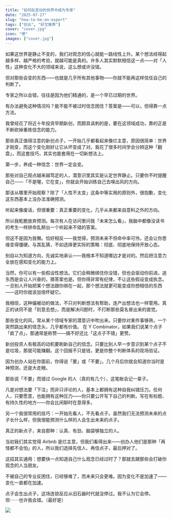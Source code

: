 ```yaml
---
title: "如何在变动的世界中成为专家"
date: "2025-07-27"
slug: "how-to-be-an-expert"
tags: ["创业", "好文推荐"]
cover: "cover.jpg"
icon: "😎"
images: ["cover.jpg"]
---
```

如果这世界是静止不变的，我们对观念的信心就能一路线性上升。某个想法经得起越多样、越严格的考验，就越可能是真的。许多人其实默默相信这一点——对「人性」这种变化不大的领域来说，这么想或许没错。



但对那些会变的东西——也就是几乎所有其他事物——你就不能再这样信任自己的判断了。



专家之所以会错，往往是因为他们精通的，是一个早已过期的世界。



有办法避免这种情况吗？能不能不被过时信念困住？答案是——可以，但得靠一点方法。



我曾经花了将近十年投资早期新创，而颇具讽刺的是，要在这领域成功，靠的正是不断砍掉重练信念的能力。



那些真正值得注意的新创点子，一开始几乎都看起来像烂主意，原因很简单：世界才刚变，而这个变化刚好让它从坏变成了对。我花了很多时间学会分辨这种「翻盘」，而这套技巧，其实也能套用在一切新想法上。



第一步，养成一种信念：世界一定会变。



那些对自己观点越来越笃定的人，潜意识里其实是认定世界静止。只要你不时提醒自己——「不是喔，它在变」，你就会开始训练自己去嗅出风的方向。



那该从哪里开始观察？除了「人性不太变」这条中等实用的原则外，很抱歉，变化这东西基本上没办法准确预测。



听起来像废话，但很重要：真正重要的变化，几乎从来都来自意料之外的方向。



所以我乾脆放弃预测。每次有人在访问里问我「未来怎么看」，我脑中都像没读书的考生一样拼命乱掰出一个听起来不错的答案。



但这不是因为我懒。恰好相反——我觉得，预测未来不但命中率可怜，还会让你思维变得僵硬。与其乱猜，不如选择更实际的策略：彻底、彻底地保持开放心态。



别自以为知道方向，先诚实地承认——我根本不知道哪边才是对的。然后把注意力全放在感知变化的能力上。



当然，你可以有一些假设性想法。它们会稍微绑住你没错，但也会驱动你前进。追东西是会让人兴奋的，猜答案也是。但你得非常有纪律，不让这些假设变成执念。
一旦别人开始把某个想法跟你绑在一起，那个想法就更可能变成你想相信的东西——这时你就该加倍怀疑它。



我相信，这种偏被动的做法，不只对判断想法有帮助，连产出想法也一样管用。真正的诀窍不是「刻意去想」，而是解决问题时，不打断那些莫名冒出来的直觉。



那些变化的风，常从某个领域专家的潜意识中吹出来。只要你对某件事够熟，一个突然跳出来的怪念头，几乎都有价值。
在 Y Combinator，如果我们说某个点子「疯了点」，那通常是称赞——搞不好还比「这点子不错」更赞。



新创投资人有极高的动机要刷新自己的信念。只要比别人早一步意识到某个点子不是垃圾，那就可能赚翻。这个回报不只是钱，更是你整个判断体系的现场验证。



因为创办人站在你面前，你得说「要」或「不要」，几个月后你就会知道你当时是神预测，还是大走眼。



那些说「不要」而错过 Google 的人（真的有几个），这笔帐会记一辈子。



凡是对想法要「下注」而非只评论的人，基本上都拥有这种自我纠错压力。任何人，只要愿意，也能拥有这种压力——你只要公开写下自己的判断。写在有标题、有持久性的地方——你会比闲聊时在意得多。



另一个我很常用的技巧：一开始先看人，不先看点子。虽然我们无法预测未来的点子长什么样，但我很能预测什么样的人会生出未来的点子。



真正的新点子，来自那种：认真、有劲、脑袋够独立的人。



当初我们其实觉得 Airbnb 是烂主意，但我们看得出来——创办人他们是那种「再怪都不会怕」的人，所以我们选择先信人、再信点子，最后押对了。



这招其实通用：想要快一点知道自己什么观念已经过时了？那就去跟那些会打破你观念的人当朋友。



不被自己的专业反困住，已经够难了，而未来只会更难。因为变化不是加速了——变化一直都在加速。



点子会生出点子，这场连锁反应从旧石器时代就没停过。我不认为它会停。
但⋯⋯也许我会错。（最好是）




![](https://prod-files-secure.s3.us-west-2.amazonaws.com/112d0858-5090-4d34-a606-b75eb8d65fd2/46476355-9cf3-4e99-9b7a-3531bc426380/1000202064.png?X-Amz-Algorithm=AWS4-HMAC-SHA256&X-Amz-Content-Sha256=UNSIGNED-PAYLOAD&X-Amz-Credential=ASIAZI2LB466VMU5I3A6%2F20250927%2Fus-west-2%2Fs3%2Faws4_request&X-Amz-Date=20250927T083326Z&X-Amz-Expires=3600&X-Amz-Security-Token=IQoJb3JpZ2luX2VjEBgaCXVzLXdlc3QtMiJHMEUCID83%2FB2ooVnfl7AmTypQMQQm%2BxvlcMFJAE%2Bh6cPCfpfNAiEAgOy4KUhD8ZsqpdJdIMuCOXsgvaIGln3r2v1FFpT3lJMqiAQIoP%2F%2F%2F%2F%2F%2F%2F%2F%2F%2FARAAGgw2Mzc0MjMxODM4MDUiDHIQgc8IYO1rR2yLEircAyRIY5a%2BHv9%2Be4iS0pd1g5THz5HizOMFyNsqhQr%2BPhArUh15Z2a7cOpVs4y2m5soY9%2F6dG1N1ZQk%2B2swjh%2FwtlEF%2Fwfuw70oRwhQCqAuBAGmrv%2BmkLiaYSKSX02BTRe6JlhMzbOt4vozR%2FdF3ziJHkdqp1IFRoWVK%2Bx0xI0Vn0oKJPH5WXYrHuhP1z1xZ%2Bk1rEEt%2Fv7ofCSvxaPuROXz%2FziZ3ri13t6FlsqgbSLCv0LaNT3KFvzmLnyNj3WhEBlab1TczSFfuDxdmvC8tdkhXHKLkqabGrzrxlMNk6m2oKdue9ewpsFky1SutJPUUGrY%2FBlpMbuPSJ22bcUF6aRYDyqOSFfcIxPETSrUM80jlSQpWWSqFuY%2FmYW5KhsNmYIJA3DxTiqxEs2Di3ykvrlodhOaIjHiAYjEj65qjG%2F3WJ%2F%2BGiriOYDvoQmWuFPFA0Vsf2vvgqREJft7UMpwtGQM%2BhTxyfeCXXd9pqGMsgjd7mbAfOndtYZLAG02p%2B2oJUUBg8JOeBIU1DaSDsnIpfgJishwmHI1DSISdWe2d62Hb4WPYt8itHKKOfXyJa7LTwnYahK7dvNnq7%2BsryhFKk9kdzJ6N2kBjVswQL5ptDTBNYj9pvOP1uGCZPY3H3VxMIih3sYGOqUBWc7ejhhStfZHz0hDWTxd8o%2B5RBvtceyG8po%2FueIwF7mHrIqQqhRtJFFxzl%2FvBU2BSVgGVkBvhA3Ge6C9f5NJdt09kUCihn6orSDhqzvw9dG2oC16VwQSsuNvWHO9oCw%2F8Rx%2F%2BFns5sPkqRo%2F4UEQHzxo0Uml3F%2FuKYORN1RPdxY6VGKXKqDADiOM77xioAj5raC0YuXGLIv8qObyPmmU3aYwtqYw&X-Amz-Signature=dbfd2476600e3a9e4401153e321b3e305c94dd7f4105dc0ddf7053fac6831a21&X-Amz-SignedHeaders=host&x-amz-checksum-mode=ENABLED&x-id=GetObject)

